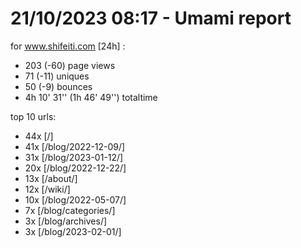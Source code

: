 # 21/10/2023 08:17 - Umami report
for www.shifeiti.com [24h] :

 - 203 (-60) page views
 - 71 (-11) uniques
 - 50 (-9) bounces
 - 4h 10' 31'' (1h 46' 49'') totaltime


top 10 urls:
 - 44x [/]
 - 41x [/blog/2022-12-09/]
 - 31x [/blog/2023-01-12/]
 - 20x [/blog/2022-12-22/]
 - 13x [/about/]
 - 12x [/wiki/]
 - 10x [/blog/2022-05-07/]
 - 7x [/blog/categories/]
 - 3x [/blog/archives/]
 - 3x [/blog/2023-02-01/]


